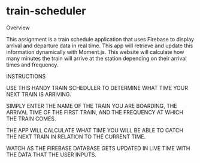 # train-scheduler
Overview

This assignment is a train schedule application that uses Firebase to display arrival and departure data in real time. This app will retrieve and update this information dynamically with Moment.js. This website will calculate how many minutes the train will arrive at the station depending on their arrival times and frequency.

INSTRUCTIONS

USE THIS HANDY TRAIN SCHEDULER TO DETERMINE WHAT TIME YOUR NEXT TRAIN IS ARRIVING.

SIMPLY ENTER THE NAME OF THE TRAIN YOU ARE BOARDING, THE ARRIVAL TIME OF THE FIRST TRAIN, AND THE FREQUENCY AT WHICH THE TRAIN COMES.

THE APP WILL CALCULATE WHAT TIME YOU WILL BE ABLE TO CATCH THE NEXT TRAIN IN RELATION TO THE CURRENT TIME.

WATCH AS THE FIREBASE DATABASE GETS UPDATED IN LIVE TIME WITH THE DATA THAT THE USER INPUTS.
